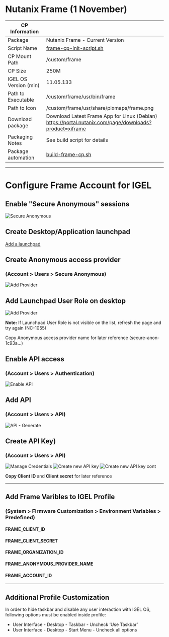 # Nutanix Frame (1 November)

|  CP Information |            |
|--------------------|------------|
| Package | Nutanix Frame - Current Version |
| Script Name | [frame-cp-init-script.sh](frame-cp-init-script.sh) |
| CP Mount Path | /custom/frame |
| CP Size | 250M |
| IGEL OS Version (min) | 11.05.133 |
| Path to Executable | /custom/frame/usr/bin/frame |
| Path to Icon | /custom/frame/usr/share/pixmaps/frame.png |
| Download package | Download Latest Frame App for Linux (Debian) <br /> https://portal.nutanix.com/page/downloads?product=xiframe |
| Packaging Notes | See build script for details |
| Package automation | [build-frame-cp.sh](build-frame-cp.sh) |

-----
# Configure Frame Account for IGEL

## Enable "Secure Anonymous" sessions

![Secure Anonymous](images/Frame_01.png)

## Create Desktop/Application launchpad

[Add a launchpad](https://docs.frame.nutanix.com/launchpad-management/add-launchpad.html)

## Create Anonymous access provider
### (Account > Users > Secure Anonymous)

![Add Provider](images/Frame_02.png)

## Add Launchpad User Role on desktop

![Add Provider](images/Frame_03.png)

**Note:** If Launchpad User Role is not visible on the list, refresh the page and try again (NC-1055)

Copy Anonymous access provider name for later reference
(secure-anon-1c93a…)

## Enable API access
### (Account > Users > Authentication)

![Enable API](images/Frame_04.png)

## Add API
### (Account > Users > API)

![API - Generate](images/Frame_05.png)

## Create API Key)
### (Account > Users > API)

![Manage Credentials](images/Frame_06.png)
![Create new API key](images/Frame_07.png)
![Create new API key cont](images/Frame_08.png)

**Copy Client ID** and **Client secret** for later reference

-----

## Add Frame Varibles to IGEL Profile
### (System > Firmware Customization > Environment Variables > Predefined)

#### FRAME_CLIENT_ID
#### FRAME_CLIENT_SECRET
#### FRAME_ORGANIZATION_ID
#### FRAME_ANONYMOUS_PROVIDER_NAME
#### FRAME_ACCOUNT_ID

-----

## Additional Profile Customization

In order to hide taskbar and disable any user interaction with IGEL OS, following options must be enabled inside profile:

- User Interface - Desktop - Taskbar - Uncheck ‘Use Taskbar’
- User Interface - Desktop - Start Menu - Uncheck all options

